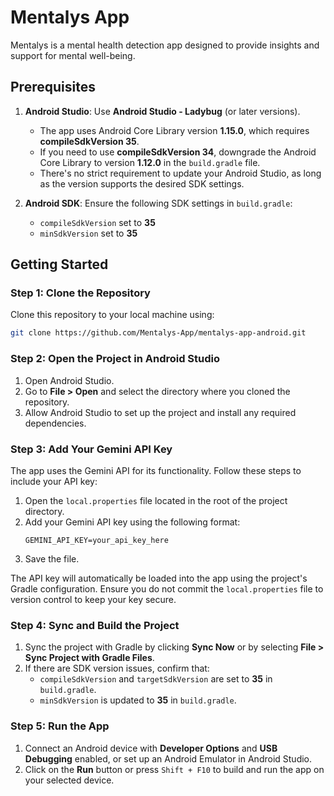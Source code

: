 # Mentalys App

Mentalys is a mental health detection app designed to provide insights and support for mental well-being.

## Prerequisites

1. **Android Studio**: Use **Android Studio - Ladybug** (or later versions).  
   - The app uses Android Core Library version **1.15.0**, which requires **compileSdkVersion 35**.  
   - If you need to use **compileSdkVersion 34**, downgrade the Android Core Library to version **1.12.0** in the `build.gradle` file.  
   - There's no strict requirement to update your Android Studio, as long as the version supports the desired SDK settings.

2. **Android SDK**: Ensure the following SDK settings in `build.gradle`:
   - `compileSdkVersion` set to **35**
   - `minSdkVersion` set to **35**

## Getting Started

### Step 1: Clone the Repository

Clone this repository to your local machine using:

```bash
git clone https://github.com/Mentalys-App/mentalys-app-android.git
```

### Step 2: Open the Project in Android Studio

1. Open Android Studio.
2. Go to **File > Open** and select the directory where you cloned the repository.
3. Allow Android Studio to set up the project and install any required dependencies.

### Step 3: Add Your Gemini API Key

The app uses the Gemini API for its functionality. Follow these steps to include your API key:

1. Open the `local.properties` file located in the root of the project directory.
2. Add your Gemini API key using the following format:
   ```properties
   GEMINI_API_KEY=your_api_key_here
   ```
3. Save the file.

The API key will automatically be loaded into the app using the project's Gradle configuration. Ensure you do not commit the `local.properties` file to version control to keep your key secure.

### Step 4: Sync and Build the Project

1. Sync the project with Gradle by clicking **Sync Now** or by selecting **File > Sync Project with Gradle Files**.
2. If there are SDK version issues, confirm that:
   - `compileSdkVersion` and `targetSdkVersion` are set to **35** in `build.gradle`.
   - `minSdkVersion` is updated to **35** in `build.gradle`.

### Step 5: Run the App

1. Connect an Android device with **Developer Options** and **USB Debugging** enabled, or set up an Android Emulator in Android Studio.
2. Click on the **Run** button or press `Shift + F10` to build and run the app on your selected device.
